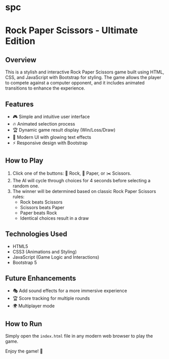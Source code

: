 # spc
# Rock Paper Scissors - Ultimate Edition

## Overview
This is a stylish and interactive Rock Paper Scissors game built using HTML, CSS, and JavaScript with Bootstrap for styling. The game allows the player to compete against a computer opponent, and it includes animated transitions to enhance the experience.

## Features
- 🎮 Simple and intuitive user interface
- 🔥 Animated selection process
- 🏆 Dynamic game result display (Win/Loss/Draw)
- 🎨 Modern UI with glowing text effects
- ⚡ Responsive design with Bootstrap

## How to Play
1. Click one of the buttons: 🗿 Rock, 📄 Paper, or ✂️ Scissors.
2. The AI will cycle through choices for 4 seconds before selecting a random one.
3. The winner will be determined based on classic Rock Paper Scissors rules:
   - Rock beats Scissors
   - Scissors beats Paper
   - Paper beats Rock
   - Identical choices result in a draw

## Technologies Used
- HTML5
- CSS3 (Animations and Styling)
- JavaScript (Game Logic and Interactions)
- Bootstrap 5

## Future Enhancements
- 🎭 Add sound effects for a more immersive experience
- 🏆 Score tracking for multiple rounds
- 🌍 Multiplayer mode

## How to Run
Simply open the `index.html` file in any modern web browser to play the game.

Enjoy the game! 🚀

